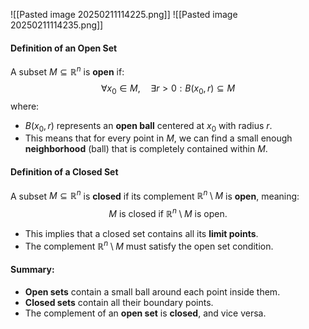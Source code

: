 ![[Pasted image 20250211114225.png]]
![[Pasted image 20250211114235.png]]
#### Definition of an Open Set
A subset $M \subseteq \mathbb{R}^n$ is **open** if:
$$
\forall x_0 \in M, \quad \exists r > 0 : B(x_0, r) \subseteq M
$$
where:
- $B(x_0, r)$ represents an **open ball** centered at $x_0$ with radius $r$.
- This means that for every point in $M$, we can find a small enough **neighborhood** (ball) that is completely contained within $M$.
#### Definition of a Closed Set
A subset $M \subseteq \mathbb{R}^n$ is **closed** if its complement $\mathbb{R}^n \setminus M$ is **open**, meaning:
$$
M \text{ is closed if } \mathbb{R}^n \setminus M \text{ is open}.
$$
- This implies that a closed set contains all its **limit points**.
- The complement $\mathbb{R}^n \setminus M$ must satisfy the open set condition.
#### Summary:
- **Open sets** contain a small ball around each point inside them.
- **Closed sets** contain all their boundary points.
- The complement of an **open set** is **closed**, and vice versa.